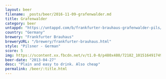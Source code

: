 ```yaml
---
layout: beer
filename: _posts/beer/2016-11-09-grafenwalder.md
title: Grafenwalder
category: beer
untappd: "https://untappd.com/b/frankfurter-brauhaus-grafenwalder-pils/67076"
country: "Germany"
brewery: "Frankfurter Brauhaus"
breweryURL: "/brewery/frankfurter-brauhaus.html"
style: "Pilsner - German"
score: 5
img: https://scontent.xx.fbcdn.net/v/t1.0-0/p480x480/72182_10151649174918745_777169044_n.jpg?oh=c11b20ad4f40103f69e31b41373c280a&oe=5B0E9E43
beer-date: "2013-04-27"
desc: "Plain and easy to drink. Also cheap"
permalink: /beer/:title.html
---
```

